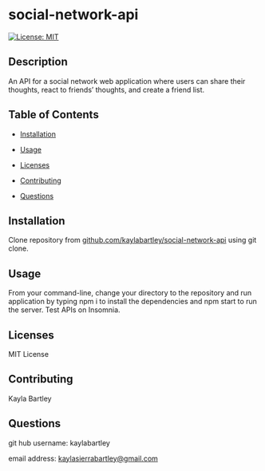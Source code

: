 # social-network-api


[![License: MIT](https://img.shields.io/badge/License-MIT-yellow.svg)](https://opensource.org/licenses/MIT)

## Description 

An API for a social network web application where users can share their thoughts, react to friends’ thoughts, and create a friend list. 


## Table of Contents 

* [Installation](#installation)
* [Usage](#usage)
* [Licenses](#licenses)
* [Contributing](#contributing)

* [Questions](#questions)


## Installation

Clone repository from [github.com/kaylabartley/social-network-api](github.com/kaylabartley/social-network-api) using git clone. 


## Usage 

From your command-line, change your directory to the repository and run application by typing npm i to install the dependencies and npm start to run the server. Test APIs on Insomnia.



## Licenses

MIT License

## Contributing

Kayla Bartley 

## Questions

git hub username: kaylabartley

email address: kaylasierrabartley@gmail.com

    